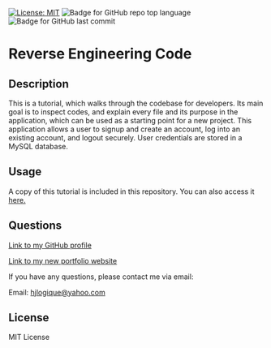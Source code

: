 [![License: MIT](https://img.shields.io/badge/License-MIT-yellow.svg)](https://opensource.org/licenses/MIT) ![Badge for GitHub repo top language](https://img.shields.io/github/languages/top/hjlogique/Reverse-Engineering-Authentication?style=flat&logo=appveyor) ![Badge for GitHub last commit](https://img.shields.io/github/last-commit/hjlogique/Reverse-Engineering-Authentication?style=flat&logo=appveyor)
  
# Reverse Engineering Code

  ## Description 
  
  This is a tutorial, which walks through the codebase for developers. Its main goal is to inspect codes, and explain every file and its purpose in the application, which can be used as a starting point for a new project. This application allows a user to signup and create an account, log into an existing account, and logout securely. User credentials are stored in a MySQL database.

  
  ## Usage 

  A copy of this tutorial is included in this repository. You can also access it [here.](https://docs.google.com/document/d/1AXSIwa3eO2TTC4F74TsT0A-xo6WBz1nls1Nj6wNxsJ8/edit?usp=sharing)
  
  
  ## Questions
  
  [Link to my GitHub profile](https://github.com/hjlogique)

  [Link to my new portfolio website](https://hjlogique.github.io/My-Portfolio-New/)

  If you have any questions, please contact me via email:
  
  Email: hjlogique@yahoo.com
  
  ## License
  
  MIT License
  
